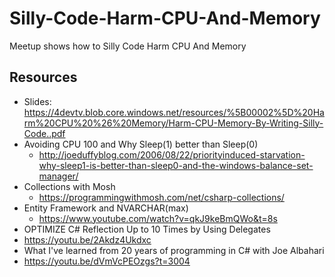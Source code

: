 # Silly-Code-Harm-CPU-And-Memory
Meetup shows how to Silly Code Harm CPU And Memory

## Resources

* Slides: https://4devtv.blob.core.windows.net/resources/%5B00002%5D%20Harm%20CPU%20%26%20Memory/Harm-CPU-Memory-By-Writing-Silly-Code..pdf
* Avoiding CPU 100 and Why Sleep(1) better than Sleep(0) 
  *  http://joeduffyblog.com/2006/08/22/priorityinduced-starvation-why-sleep1-is-better-than-sleep0-and-the-windows-balance-set-manager/
* Collections with Mosh
  * https://programmingwithmosh.com/net/csharp-collections/
* Entity Framework and NVARCHAR(max)
  *  https://www.youtube.com/watch?v=qkJ9keBmQWo&t=8s
*  OPTIMIZE C# Reflection Up to 10 Times by Using Delegates
  *  https://youtu.be/2Akdz4Ukdxc
*  What I've learned from 20 years of programming in C# with Joe Albahari
  *  https://youtu.be/dVmVcPEOzgs?t=3004
